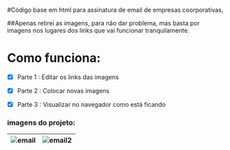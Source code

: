 #Código base em html para assinatura de email de empresas coorporativas,

##Apenas retirei as imagens, para não dar problema, mas basta por imagens nos lugares dos links que vai funcionar tranquilamente.

# Como funciona:
- [X] Parte 1 : Editar os links das imagens 
- [X] Parte 2 : Colocar novas imagens
- [X] Parte  3 : Visualizar no navegador como está ficando



### imagens do projeto:
| ![email](https://user-images.githubusercontent.com/5197047/88490079-5c97e780-cf6f-11ea-839e-6f57d0304384.png)| ![email2](https://user-images.githubusercontent.com/5197047/88490094-6e798a80-cf6f-11ea-8a6f-78f30bf60f01.png) |
|:-----:|-------|
